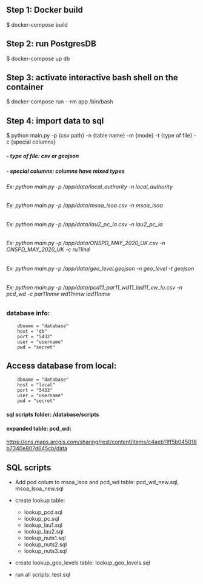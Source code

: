 
## Step 1: Docker build
$ docker-compose build
## Step 2: run PostgresDB
$ docker-compose up db
## Step 3: activate interactive bash shell on the container
$ docker-compose run --rm app /bin/bash
## Step 4: import data to sql
$ python main.py -p {csv path} -n {table name} -m {mode} -t {type of file} -c {special columns}

##### - type of file: csv or geojson
##### - special columns: columns have mixed types

###### Ex: python main.py -p /app/data/local_authority -n local_authority
###### Ex: python main.py -p /app/data/msoa_lsoa.csv -n msoa_lsoa
###### Ex: python main.py -p /app/data/lau2_pc_la.csv -n lau2_pc_la
###### Ex: python main.py -p /app/data/ONSPD_MAY_2020_UK.csv -n ONSPD_MAY_2020_UK -c ru11ind
###### Ex: python main.py -p /app/data/geo_level.geojson -n geo_level -t geojson
###### Ex: python main.py -p /app/data/pcd11_par11_wd11_lad11_ew_lu.csv -n pcd_wd -c par11nmw wd11nmw lad11nmw



### database info:         
        dbname = "database"
        host = "db"
        port = "5432"
        user = "username"
        pwd = "secret"
        
## Access database from local:
        dbname = "database"
        host = "local"
        port = "5433"
        user = "username"
        pwd = "secret"
        
#### sql scripts folder: /database/scripts
#### expanded table: pcd_wd: 
https://ons.maps.arcgis.com/sharing/rest/content/items/c4aeb11ff5b045018b7340e807d645cb/data


## SQL scripts
+ Add pcd colum to msoa_lsoa and pcd_wd table: pcd_wd_new.sql, msoa_lsoa_new.sql

+ create lookup table:
    - lookup_pcd.sql
    - lookup_pc.sql
    - lookup_lau1.sql
    - lookup_lau2.sql
    - lookup_nuts1.sql
    - lookup_nuts2.sql
    - lookup_nuts3.sql
 
+ create lookup_geo_levels table: lookup_geo_levels.sql

+ run all scripts: test.sql